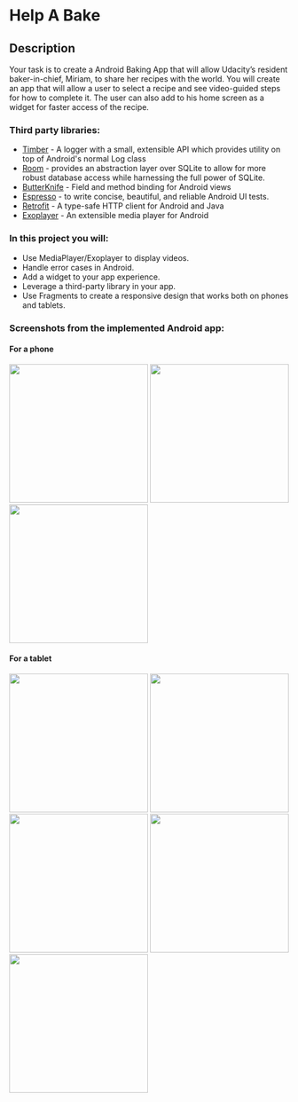 # Help A Bake

## Description
Your task is to create a Android Baking App that will allow Udacity’s resident baker-in-chief, Miriam, to share her recipes with the world. You will create an app that will allow a user to select a recipe and see video-guided steps for how to complete it. The user can also add to his home screen as a widget for faster access of the recipe.

### Third party libraries:
* [Timber](http://jakewharton.github.io/timber/) - A logger with a small, extensible API which provides utility on top of Android's normal Log class
* [Room](https://developer.android.com/topic/libraries/architecture/room) - provides an abstraction layer over SQLite to allow for more robust database access while harnessing the full power of SQLite.
* [ButterKnife](http://jakewharton.github.io/butterknife/) - Field and method binding for Android views
* [Espresso](https://developer.android.com/training/testing/espresso/) - to write concise, beautiful, and reliable Android UI tests.
* [Retrofit](https://square.github.io/retrofit/) - A type-safe HTTP client for Android and Java
* [Exoplayer](https://github.com/google/ExoPlayer) - An extensible media player for Android

### In this project you will:

* Use MediaPlayer/Exoplayer to display videos.
* Handle error cases in Android.
* Add a widget to your app experience.
* Leverage a third-party library in your app.
* Use Fragments to create a responsive design that works both on phones and tablets.

### Screenshots from the implemented Android app: 
#### For a phone
<img src="https://user-images.githubusercontent.com/827584/44336043-cb22bf80-a493-11e8-8e3d-1aa24d019153.png" width="250">
<img src="https://user-images.githubusercontent.com/827584/44336045-cb22bf80-a493-11e8-8fd0-6904dd6381cf.png" width="250">
<img src="https://user-images.githubusercontent.com/827584/44336047-cbbb5600-a493-11e8-8535-ab3162c47447.png" width="250">

#### For a tablet

<img src="https://user-images.githubusercontent.com/827584/44336168-3e2c3600-a494-11e8-84a8-f0a5befbce51.png" width="250">
<img src="https://user-images.githubusercontent.com/827584/44336169-3ec4cc80-a494-11e8-833b-74be3791806a.png" width="250">
<img src="https://user-images.githubusercontent.com/827584/44336170-3ec4cc80-a494-11e8-91c9-c177cc5d8229.png" width="250">
<img src="https://user-images.githubusercontent.com/827584/44336172-3ec4cc80-a494-11e8-8d86-d413bdceff62.png" width="250">
<img src="https://user-images.githubusercontent.com/827584/44980871-ad268600-af8e-11e8-839a-e8a92bf24bab.png" width="250">
